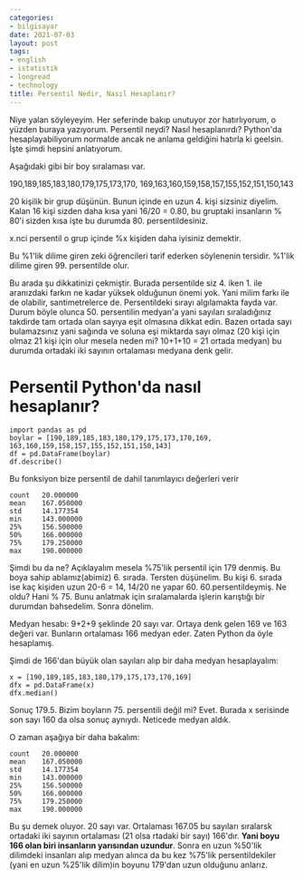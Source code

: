 ```yaml
---
categories:
- bilgisayar
date: 2021-07-03
layout: post
tags:
- english
- istatistik
- longread
- technology
title: Persentil Nedir, Nasıl Hesaplanır?
---
```


Niye yalan söyleyeyim. Her seferinde bakıp unutuyor zor hatırlıyorum, o yüzden buraya yazıyorum. Persentil neydi? Nasıl hesaplanırdı? Python'da hesaplayabiliyorum normalde ancak ne anlama geldiğini hatırla ki geelsin. İşte şimdi hepsini anlatıyorum.

Aşağıdaki gibi bir boy sıralaması var.

190,189,185,183,180,179,175,173,170, 169,163,160,159,158,157,155,152,151,150,143

20 kişilik bir grup düşünün. Bunun içinde en uzun 4. kişi sizsiniz diyelim. Kalan 16 kişi sizden daha kısa yani 16/20 = 0.80, bu gruptaki insanların % 80'i sizden kısa işte bu durumda 80. persentildesiniz.

x.nci persentil o grup içinde %x kişiden daha iyisiniz demektir.

Bu %1'lik dilime giren zeki öğrencileri tarif ederken söylenenin tersidir. %1'lik dilime giren 99. persentilde olur.

Bu arada şu dikkatinizi çekmiştir. Burada persentilde siz 4. iken 1. ile aranızdaki farkın ne kadar yüksek olduğunun önemi yok. Yani milim farkı ile de olabilir, santimetrelerce de. Persentildeki sırayı algılamakta fayda var. Durum böyle olunca 50. persentilin medyan'a yani sayıları sıraladığınız takdirde tam ortada olan sayıya eşit olmasına dikkat edin. Bazen ortada sayı bulamazsınız yani sağında ve soluna eşi miktarda sayı olmaz (20 kişi için olmaz 21 kişi için olur mesela neden mi? 10+1+10 = 21 ortada medyan) bu durumda ortadaki iki sayının ortalaması medyana denk gelir.

# Persentil Python'da nasıl hesaplanır?

```
import pandas as pd
boylar = [190,189,185,183,180,179,175,173,170,169,
163,160,159,158,157,155,152,151,150,143]
df = pd.DataFrame(boylar)
df.describe()
```

Bu fonksiyon bize persentil de dahil tanımlayıcı değerleri verir

```
count 	20.000000
mean 	167.050000
std 	14.177354
min 	143.000000
25% 	156.500000
50% 	166.000000
75% 	179.250000
max 	190.000000
```

Şimdi bu da ne? Açıklayalım mesela %75'lik persentil için 179 denmiş. Bu boya sahip ablamız(abimiz) 6. sırada. Tersten düşünelim. Bu kişi 6. sırada ise kaç kişiden uzun 20-6 = 14, 14/20 ne yapar 60. 60.persentildeymiş. Ne oldu? Hani % 75. Bunu anlatmak için sıralamalarda işlerin karıştığı bir durumdan bahsedelim. Sonra dönelim.

Medyan hesabı: 9+2+9 şeklinde 20 sayı var. Ortaya denk gelen 169 ve 163 değeri var. Bunların ortalaması 166 medyan eder. Zaten Python da öyle hesaplamış.

Şimdi de 166'dan büyük olan sayıları alıp bir daha medyan hesaplayalım:

```
x = [190,189,185,183,180,179,175,173,170,169]
dfx = pd.DataFrame(x)
dfx.median()
```

Sonuç 179.5. Bizim boyların 75. persentili değil mi? Evet. Burada x serisinde son sayı 160 da olsa sonuç aynıydı. Neticede medyan aldık.

O zaman aşağıya bir daha bakalım:

```
count 	20.000000
mean 	167.050000
std 	14.177354
min 	143.000000
25% 	156.500000
50% 	166.000000
75% 	179.250000
max 	190.000000
```

Bu şu demek oluyor. 20 sayı var. Ortalaması 167.05 bu sayıları sıralarsk ortadaki iki sayının ortalaması (21 olsa rtadaki bir sayı) 166'dır. **Yani boyu 166 olan biri insanların yarısından uzundur**. Sonra en uzun %50'lik dilimdeki insanları alıp medyan alınca da bu kez %75'lik persentildekiler (yani en uzun %25'lik dilim)in boyunu 179'dan uzun olduğunu anlarız.
